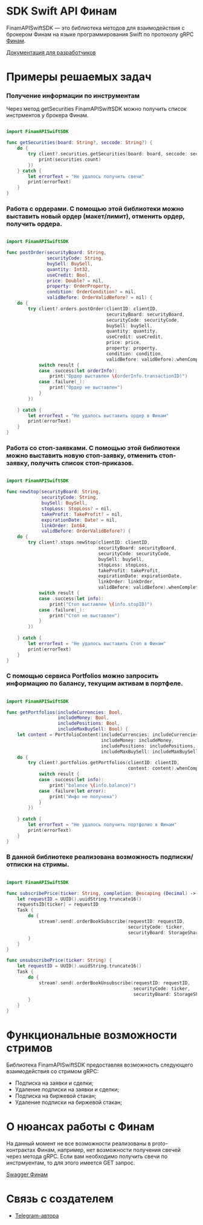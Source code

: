 # SDK Swift API Финам

FinamAPISwiftSDK — это библиотека методов для взаимодействия с брокером Финам на языке программирования Swift по протоколу gRPC [Финам](https://www.finam.ru/).

[Документация для разработчиков](https://finamweb.github.io/trade-api-docs/)

# Примеры решаемых задач

### Получение информации по инструментам

Через метод getSecurities FinamAPISwiftSDK можно получить список инстрментов у брокера Финам. 

```swift

import FinamAPISwiftSDK

func getSecurities(board: String?, seccode: String?) {
    do {
        try client?.securities.getSecurities(board: board, seccode: seccode).whenSuccess({ securities in
            print(securities.count)
        })
    } catch {
        let errorText = "Не удалось получить свечи"
        print(errorText)
    }
}

```

### Работа с ордерами. С помощью этой библиотеки можно выставить новый ордер (макет/лимит), отменить ордер, получить ордера.

```swift

import FinamAPISwiftSDK

func postOrder(securityBoard: String,
               securityCode: String,
               buySell: BuySell,
               quantity: Int32,
               useCredit: Bool,
               price: Double? = nil,
               property: OrderProperty,
               condition: OrderCondition? = nil,
               validBefore: OrderValidBefore? = nil) {
    do {
        try client?.orders.postOrder(clientID: clientID,
                                     securityBoard: securityBoard,
                                     securityCode: securityCode,
                                     buySell: buySell,
                                     quantity: quantity,
                                     useCredit: useCredit,
                                     price: price,
                                     property: property,
                                     condition: condition,
                                     validBefore: validBefore).whenComplete({ result in
            switch result {
            case .success(let orderInfo):
                print("Ордер выставлен \(orderInfo.transactionID)")
            case .failure(_):
                print("Ордер не выставлен")
            }
        })
        
    } catch {
        let errorText = "Не удалось выставить ордер в Финам"
        print(errorText)
    }
}

```

### Работа со стоп-заявками. С помощью этой библиотеки можно выставить новую стоп-заявку, отменить стоп-заявку, получить список стоп-приказов.

```swift

import FinamAPISwiftSDK

func newStop(securityBoard: String,
             securityCode: String,
             buySell: BuySell,
             stopLoss: StopLoss? = nil,
             takeProfit: TakeProfit? = nil,
             expirationDate: Date? = nil,
             linkOrder: Int64,
             validBefore: OrderValidBefore?) {
    do {
        try client?.stops.newStop(clientID: clientID,
                                  securityBoard: securityBoard,
                                  securityCode: securityCode,
                                  buySell: buySell,
                                  stopLoss: stopLoss,
                                  takeProfit: takeProfit,
                                  expirationDate: expirationDate,
                                  linkOrder: linkOrder,
                                  validBefore: validBefore).whenComplete({ result in
            switch result {
            case .success(let info):
                print("Стоп выставлен \(info.stopID)")
            case .failure(_):
                print("Стоп не выставлен")
            }
        })
        
    } catch {
        let errorText = "Не удалось выставить Стоп в Финам"
        print(errorText)
    }
}

```

### С помощью сервиса Portfolios можно запросить информацию по балансу, текущим активам в портфеле.

```swift

import FinamAPISwiftSDK

func getPortfolios(includeCurrencies: Bool,
                   includeMoney: Bool,
                   includePositions: Bool,
                   includeMaxBuySell: Bool) {
    let content = PortfolioContent(includeCurrencies: includeCurrencies,
                                   includeMoney: includeMoney,
                                   includePositions: includePositions,
                                   includeMaxBuySell: includeMaxBuySell)
    do {
        try client?.portfolios.getPortfolios(clientID: clientID,
                                             content: content).whenComplete({ result in
            switch result {
            case .success(let info):
                print("balance \(info.balance)")
            case .failure(let error):
                print("Инфо не получена")
            }
        })
        
    } catch {
        let errorText = "Не удалось получить портфолио в Финам"
        print(errorText)
    }
}

```

### В данной библиотеке реализована возможность подписки/отписки на стримы.

```swift

import FinamAPISwiftSDK

func subscribePrice(ticker: String, completion: @escaping (Decimal) -> Void) {
    let requestID = UUID().uuidString.truncate16()
    requestsID[ticker] = requestID
    Task {
        do {
            stream?.send(.orderBookSubscribe(requestID: requestID,
                                             securityCode: ticker,
                                             securityBoard: StorageSharesInfo.shared.getBoard(ticker: ticker)))
        }
    }
}

func unsubscribePrice(ticker: String) {
    let requestID = UUID().uuidString.truncate16()
    Task {
        do {
            stream?.send(.orderBookUnsubscribe(requestID: requestID,
                                               securityCode: ticker,
                                               securityBoard: StorageSharesInfo.shared.getBoard(ticker: ticker)))
        }
    }
}

```

# Функциональные возможности стримов
Библиотека FinamAPISwiftSDK предоставляя возможность следующего взаимодействия со стримом gRPC:
* Подписка на заявки и сделки;
* Удаление подписки на заявки и сделки;
* Подписка на биржевой стакан;
* Удаление подписки на биржевой стакан;

# О нюансах работы с Финам
На данный момент не все возможности реализованы в proto-контрактах Финам, например, нет возможности получения свечей через метода gRPC. 
Если вам необходимо получить свечи по инстрмуентам, то для этого имеется GET запрос.

[Swagger Финам](https://trade-api.finam.ru/swagger/index.html)

# Связь с создателем

* [Telegram-автора](https://t.me/vrshvr)
